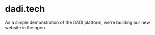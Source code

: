 # dadi.tech

As a simple demonstration of the DADI platform, we're building our new website in the open.
